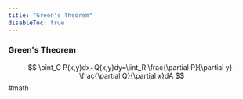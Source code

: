 ```yaml
---
title: "Green's Theorem"
disableToc: true
---
```


### Green's Theorem
$$
\oint_C P(x,y)dx+Q(x,y)dy=\iint_R \frac{\partial P}{\partial y}-\frac{\partial Q}{\partial x}dA
$$
#math